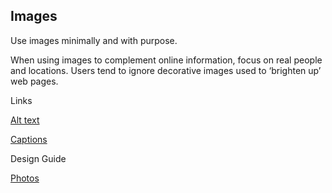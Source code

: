---
---
## Images

Use images minimally and with purpose.

When using images to complement online information, focus on real people and locations. Users tend to ignore decorative images used to ‘brighten up’ web pages.

Links

[Alt text](/_entries/2016-05-04-alt-text.md "Alt text")

[Captions](/_entries/2016-05-04-captions.md "Captions")

Design Guide

[Photos](/_entries/2016-05-04-photos.md "Photos")
